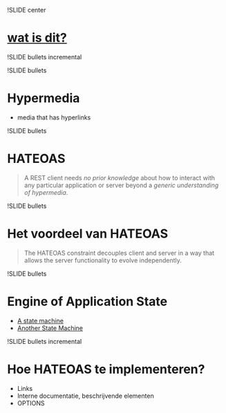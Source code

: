 !SLIDE center

# [wat is dit?](https://twitter.com/berkes/status/734763358344339457)

!SLIDE bullets incremental

!SLIDE bullets
# Hypermedia

* media that has hyperlinks

!SLIDE bullets
# HATEOAS

> A REST client needs *no prior knowledge* about how to interact with any particular application or server beyond a *generic understanding of hypermedia*.

!SLIDE bullets
# Het voordeel van HATEOAS

> The HATEOAS constraint decouples client and server in a way that allows the server functionality to evolve independently.

!SLIDE bullets
# Engine of Application State

* [A state machine](https://twitter.com/berkes/status/734763358344339457)
* [Another State Machine](https://www.google.nl/?q=pager#safe=off&q=pager)

!SLIDE bullets incremental
# Hoe HATEOAS te implementeren?

* Links
* Interne documentatie, beschrijvende elementen
* OPTIONS
